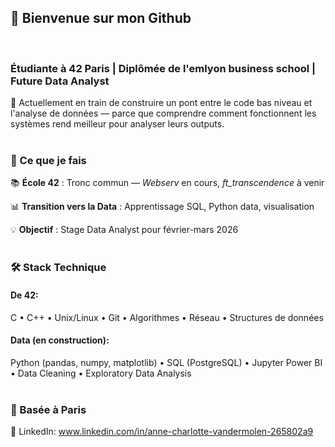 ## 👋 Bienvenue sur mon Github
<br>

### Étudiante à 42 Paris | Diplômée de l'emlyon business school | Future Data Analyst
🎯 Actuellement en train de construire un pont entre le code bas niveau et l'analyse de données — parce que comprendre comment fonctionnent les systèmes rend meilleur pour analyser leurs outputs.
<br><br>


### 🚀 Ce que je fais
📚 **École 42** : Tronc commun — *Webserv* en cours, *ft_transcendence* à venir

📊 **Transition vers la Data** : Apprentissage SQL, Python data, visualisation

💡 **Objectif** : Stage Data Analyst pour février-mars 2026
<br><br>


### 🛠️ Stack Technique
#### **De 42**: 
C • C++ • Unix/Linux • Git • Algorithmes • Réseau • Structures de données

#### **Data (en construction)**: 
Python (pandas, numpy, matplotlib) • SQL (PostgreSQL) • Jupyter
Power BI • Data Cleaning • Exploratory Data Analysis
<br><br>


### 📍 Basée à Paris
🔗 LinkedIn: www.linkedin.com/in/anne-charlotte-vandermolen-265802a9
